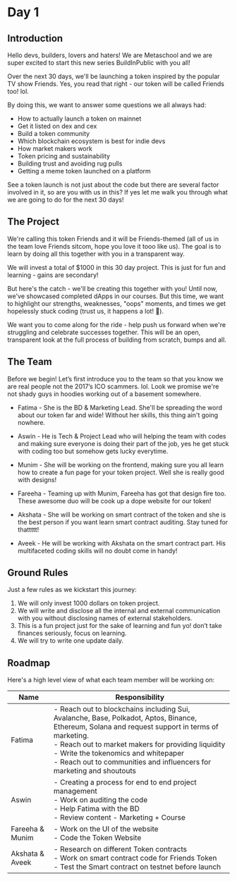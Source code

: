 
 # Day 1

## Introduction

Hello devs, builders, lovers and haters! We are Metaschool and we are super excited to start this new series BuildInPublic with you all!

Over the next 30 days, we'll be launching a token inspired by the popular TV show Friends. Yes, you read that right - our token will be called Friends too! lol.

By doing this, we want to answer some questions we all always had:

-   How to actually launch a token on mainnet
-   Get it listed on dex and cex
-   Build a token community
-   Which blockchain ecosystem is best for indie devs
-   How market makers work
-   Token pricing and sustainability
-   Building trust and avoiding rug pulls
-   Getting a meme token launched on a platform

See a token launch is not just about the code but there are several factor involved in it, so are you with us in this? If yes let me walk you through what we are going to do for the next 30 days!

## The Project

We're calling this token Friends and it will be Friends-themed (all of us in the team love Friends sitcom, hope you love it tooo like us). The goal is to learn by doing all this together with you in a transparent way.

We will invest a total of $1000 in this 30 day project. This is just for fun and learning - gains are secondary!

But here's the catch - we'll be creating this together with you! Until now, we've showcased completed dApps in our courses. But this time, we want to highlight our strengths, weaknesses, "oops" moments, and times we get hopelessly stuck coding (trust us, it happens a lot! 🥹).

We want you to come along for the ride - help push us forward when we're struggling and celebrate successes together. This will be an open, transparent look at the full process of building from scratch, bumps and all.

## The Team

Before we begin! Let’s first introduce you to the team so that you know we are real people not the 2017’s ICO scammers. lol. Look we promise we're not shady guys in hoodies working out of a basement somewhere.

-   Fatima - She is the BD & Marketing Lead. She'll be spreading the word about our token far and wide! Without her skills, this thing ain't going nowhere.

-   Aswin - He is Tech & Project Lead who will helping the team with codes and making sure everyone is doing their part of the job, yes he get stuck with coding too but somehow gets lucky everytime.
- Munim - She will be working on the frontend, making sure you all learn how to create a fun page for your token project. Well she is really good with designs!
-   Fareeha - Teaming up with Munim, Fareeha has got that design fire too. These awesome duo will be cook up a dope website for our token!
-   Akshata - She will be working on smart contract of the token and she is the best person if you want learn smart contract auditing. Stay tuned for thattttt!
- Aveek - He will be working with Akshata on the smart contract part. His multifaceted coding skills will no doubt come in handy!

## Ground Rules

Just a few rules as we kickstart this journey:

1. We will only invest 1000 dollars on token project. 
2. We will write and disclose all the internal and external communication with you without disclosing names of external stakeholders. 
3. This is a fun project just for the sake of learning and fun yo! don’t take finances seriously, focus on learning.
4. We will try to write one update daily. 

## Roadmap

Here's a high level view of what each team member will be working on:

| Name | Responsibility |
|-|-|  
| Fatima | - Reach out to blockchains including Sui, Avalanche, Base, Polkadot, Aptos, Binance, Ethereum, Solana and request support in terms of marketing.<br>- Reach out to market makers for providing liquidity<br>- Write the tokenomics and whitepaper<br>- Reach out to communities and influencers for marketing and shoutouts |
| Aswin | - Creating a process for end to end project management<br>- Work on auditing the code<br>- Help Fatima with the BD<br>- Review content - Marketing + Course |
| Fareeha & Munim | - Work on the UI of the website<br>- Code the Token Website |
| Akshata & Aveek | - Research on different Token contracts<br>- Work on smart contract code for Friends Token<br>- Test the Smart contract on testnet before launch |
